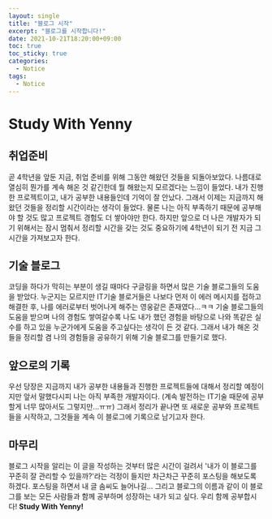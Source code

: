 ```yaml
---
layout: single
title: "블로그 시작"
excerpt: "블로그를 시작합니다!"
date: 2021-10-21T18:20:00+09:00
toc: true
toc_sticky: true
categories:
  - Notice
tags:
  - Notice
---
```

# Study With Yenny
## 취업준비
곧 4학년을 앞둔 지금, 취업 준비를 위해 그동안 해왔던 것들을 되돌아보았다.
나름대로 열심히 뭔가를 계속 해온 것 같긴한데 뭘 해왔는지 모르겠다는 느낌이 들었다.
내가 진행한 프로젝트이고, 내가 공부한 내용들인데 기억이 잘 안났다. 
그래서 이제는 지금까지 해왔던 것들을 정리할 시간이라는 생각이 들었다.
물론 나는 아직 부족하기 때문에 공부해야 할 것도 많고 프로젝트 경험도 더 쌓아야만 한다.
하지만 앞으로 더 나은 개발자가 되기 위해서는 잠시 멈춰서 정리할 시간을 갖는 것도 중요하기에 4학년이 되기 전 지금 그 시간을 가져보고자 한다.

## 기술 블로그
코딩을 하다가 막히는 부분이 생길 때마다 구글링을 하면서 많은 기술 블로그들의 도움을 받았다.
누군지는 모르지만 IT기술 블로거들은 나보다 먼저 이 에러 메시지를 접하고 해결한 후, 나를 에러로부터 벗어나게 해주는 영웅같은 존재였다\...ㅋㅋ
기술 블로그들의 도움을 받으며 나의 경험도 쌓여갈수록 나도 내가 했던 경험을 바탕으로 나와 똑같은 실수를 하고 있을 누군가에게 도움을 주고싶다는 생각이 든 것 같다.
그래서 내가 해온 것들을 정리할 겸 나의 경험들을 공유하기 위해 기술 블로그를 만들기로 했다.

## 앞으로의 기록
우선 당장은 지금까지 내가 공부한 내용들과 진행한 프로젝트들에 대해서 정리할 예정이지만 앞서 말했다시피 나는 아직 부족한 개발자이다.
(계속 발전하는 IT기술 때문에 공부할게 너무 많아서도 그렇지만\...ㅠㅠ)
그래서 정리가 끝나면 또 새로운 공부와 프로젝트들을 시작하고, 그것들을 계속 이 블로그에 기록으로 남기고자 한다.
  
## 마무리
블로그 시작을 알리는 이 글을 작성하는 것부터 많은 시간이 걸려서 '내가 이 블로그를 꾸준히 잘 관리할 수 있을까?'라는 걱정이 들지만 차근차근 꾸준히 포스팅을 해보도록 하겠다.
포스팅을 하면서 내 글 솜씨도 늘어나길\...
그리고 블로그의 이름과 같이 이 블로그를 보는 모든 사람들과 함께 공부하며 성장하는 내가 되고 싶다.
우리 함께 공부합시다! __Study With Yenny!__
